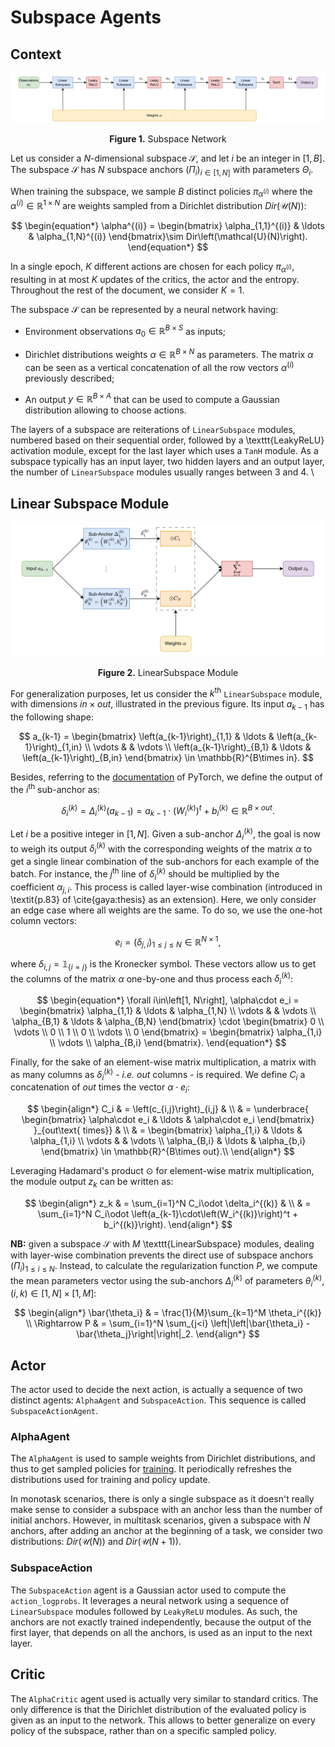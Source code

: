 # Subspace Agents


## Context

<center>

![Subspace](./assets/subspace.png)

**Figure 1.** Subspace Network
</center>

Let us consider a $N$-dimensional subspace $\mathcal{S}$, and let $i$ be an integer in $\left[1,B\right]$. The subspace $\mathcal{S}$ has $N$ subspace anchors $\left(\Pi_i\right)_{i\in\left[1,N\right]}$ with parameters $\Theta_i$.

When training the subspace, we sample $B$ distinct policies $\pi_{\alpha^{(i)}}$ where the $\alpha^{(i)}\in\mathbb{R}^{1\times N}$ are weights sampled from a Dirichlet distribution $Dir\left(\mathcal{U}(N)\right)$:

$$
\begin{equation*}
    \alpha^{(i)} =
    \begin{bmatrix}
        \alpha_{1,1}^{(i)} & \ldots & \alpha_{1,N}^{(i)}
    \end{bmatrix}\sim Dir\left(\mathcal{U}(N)\right).
\end{equation*}
$$

In a single epoch, $K$ different actions are chosen for each policy $\pi_{\alpha^{(i)}}$, resulting in at most $K$ updates of the critics, the actor and the entropy. Throughout the rest of the document, we consider $K=1$.

The subspace $\mathcal{S}$ can be represented by a neural network having:

- Environment observations $a_0\in\mathbb{R}^{B\times S}$ as inputs;

- Dirichlet distributions weights $\alpha\in\mathbb{R}^{B\times N}$ as parameters. The matrix $\alpha$ can be seen as a vertical concatenation of all the row vectors $\alpha^{(i)}$ previously described;

- An output $y\in\mathbb{R}^{B\times A}$ that can be used to compute a Gaussian distribution allowing to choose actions.

The layers of a subspace are reiterations of `LinearSubspace` modules, numbered based on their sequential order, followed by a \texttt{LeakyReLU} activation module, except for the last layer which uses a `TanH` module. As a subspace typically has an input layer, two hidden layers and an output layer, the number of `LinearSubspace` modules usually ranges between 3 and 4. \\


## Linear Subspace Module

<center>

![LinearSubspace Module](./assets/linear_subspace.png)

**Figure 2.** LinearSubspace Module
</center>


For generalization purposes, let us consider the $k^{\text{th}}$ `LinearSubspace` module, with dimensions $in\times out$, illustrated in the previous figure. Its input $a_{k-1}$ has the following shape:

$$
a_{k-1} = 
\begin{bmatrix}
    \left(a_{k-1}\right)_{1,1} & \ldots & \left(a_{k-1}\right)_{1,in} \\
    \vdots & & \vdots \\
    \left(a_{k-1}\right)_{B,1} & \ldots & \left(a_{k-1}\right)_{B,in}
\end{bmatrix} 
\in \mathbb{R}^{B\times in}.
$$

Besides, referring to the [documentation](https://pytorch.org/docs/stable/generated/torch.nn.Linear.html) of PyTorch, we define the output of the $i^{\text{th}}$ sub-anchor as:

$$
\begin{equation*}
    \delta_i^{(k)} = \Delta_i^{(k)}\left(a_{k-1}\right) = a_{k-1}\cdot\left(W_i^{(k)}\right)^t + b_i^{(k)}\in\mathbb{R}^{B\times out}.
\end{equation*}
$$

Let $i$ be a positive integer in $\left[1, N\right]$. Given a sub-anchor $\Delta_i^{(k)}$, the goal is now to weigh its output $\delta_i^{(k)}$ with the corresponding weights of the matrix $\alpha$ to get a single linear combination of the sub-anchors for each example of the batch. For instance, the $j^{\text{th}}$ line of $\delta_i^{(k)}$ should be multiplied by the coefficient $\alpha_{j,i}$. This process is called layer-wise combination (introduced in \textit{p.83} of \cite{gaya:thesis} as an extension). Here, we only consider an edge case where all weights are the same. To do so, we use the one-hot column vectors:

$$
e_i = (\delta_{j,i})_{1\le j\le N} \in \mathbb{R}^{N\times 1},
$$

where $\delta_{i,j} = \mathbb{1}_{\{i=j\}}$ is the Kronecker symbol. These vectors allow us to get the columns of the matrix $\alpha$ one-by-one and thus process each $\delta_i^{(k)}$:

$$
\begin{equation*}
    \forall i\in\left[1, N\right], \alpha\cdot e_i =
    \begin{bmatrix}
        \alpha_{1,1} & \ldots & \alpha_{1,N} \\
        \vdots & & \vdots \\
        \alpha_{B,1} & \ldots & \alpha_{B,N} 
    \end{bmatrix} 
    \cdot
    \begin{bmatrix}
        0 \\
        \vdots \\
        0 \\
        1 \\
        0 \\
        \vdots \\
        0
    \end{bmatrix}
    = 
    \begin{bmatrix}
        \alpha_{1,i} \\
        \vdots \\
        \alpha_{B,i}
    \end{bmatrix}.
\end{equation*}
$$

Finally, for the sake of an element-wise matrix multiplication, a matrix with as many columns as $\delta_i^{(k)}$ - *i.e.* $out$ columns - is required. We define $C_i$ a concatenation of $out$ times the vector $\alpha\cdot e_i$:

$$
\begin{align*}
    C_i & = \left(c_{i,j}\right)_{i,j} & \\
    & =
    \underbrace{
    \begin{bmatrix}
        \alpha\cdot e_i & \ldots & \alpha\cdot e_i
    \end{bmatrix}
    }_{out\text{ times}} & \\
    & =
    \begin{bmatrix}
        \alpha_{1,i} & \ldots & \alpha_{1,i} \\
        \vdots & & \vdots \\
        \alpha_{B,i} & \ldots & \alpha_{b,i}
    \end{bmatrix}
    \in \mathbb{R}^{B\times out}.\\
\end{align*}
$$

Leveraging Hadamard's product $\odot$ for element-wise matrix multiplication, the module output $z_k$ can be written as:

$$
\begin{align*}
    z_k & = \sum_{i=1}^N C_i\odot \delta_i^{(k)} & \\
    & = \sum_{i=1}^N C_i\odot \left(a_{k-1}\cdot\left(W_i^{(k)}\right)^t + b_i^{(k)}\right).
\end{align*}
$$

**NB:** given a subspace $\mathcal{S}$ with $M$ \texttt{LinearSubspace} modules, dealing with layer-wise combination prevents the direct use of subspace anchors $(\Pi_i)_{1\leq i\leq N}$. Instead, to calculate the regularization function $P$, we compute the mean parameters vector using the sub-anchors $\Delta_i^{(k)}$ of parameters $\theta_i^{(k)}$, $(i,k)\in\left[1,N\right]\times\left[1,M\right]$:

$$
\begin{align*}
    \bar{\theta_i} & = \frac{1}{M}\sum_{k=1}^M \theta_i^{(k)} \\
    \Rightarrow P & = \sum_{i=1}^N \sum_{j<i} \left|\left|\bar{\theta_i} - \bar{\theta_j}\right|\right|_2.
\end{align*}
$$


## Actor

The actor used to decide the next action, is actually a sequence of two distinct agents: `AlphaAgent` and `SubspaceAction`. This sequence is called `SubspaceActionAgent`.


### AlphaAgent

The `AlphaAgent` is used to sample weights from Dirichlet distributions, and thus to get sampled policies for [training](./training.md). It periodically refreshes the distributions used for training and policy update.

In monotask scenarios, there is only a single subspace as it doesn't really make sense to consider a subspace with an anchor less than the number of initial anchors. However, in multitask scenarios, given a subspace with $N$ anchors, after adding an anchor at the beginning of a task, we consider two distributions: $Dir\left(\mathcal{U}(N)\right)$ and $Dir\left(\mathcal{U}(N+1)\right)$.


### SubspaceAction

The `SubspaceAction` agent is a Gaussian actor used to compute the `action_logprobs`. It leverages a neural network using a sequence of `LinearSubspace` modules followed by `LeakyReLU` modules. As such, the anchors are not exactly trained independently, because the output of the first layer, that depends on all the anchors, is used as an input to the next layer.


## Critic

The `AlphaCritic` agent used is actually very similar to standard critics. The only difference is that the Dirichlet distribution of the evaluated policy is given as an input to the network. This allows to better generalize on every policy of the subspace, rather than on a specific sampled policy.
